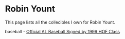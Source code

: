 # Robin Yount

This page lists all the collecibles I own for Robin Yount.

baseball - [Official AL Baseball Signed by 1999 HOF Class](robin-yount/official-al-baseball-signed-by-1999-hof-class)
